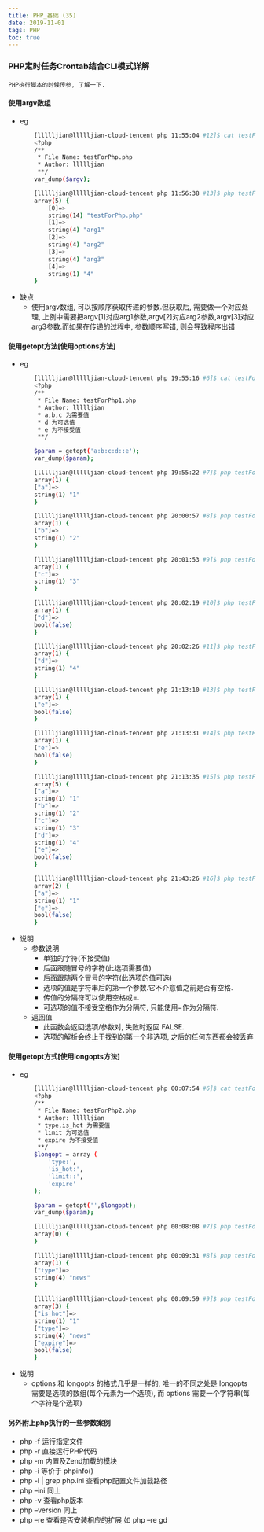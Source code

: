 ```yaml
---
title: PHP_基础 (35)
date: 2019-11-01
tags: PHP 
toc: true
---
```


### PHP定时任务Crontab结合CLI模式详解
    PHP执行脚本的时候传参, 了解一下.

<!-- more -->

#### 使用argv数组
- eg
    ```bash
        [llllljian@llllljian-cloud-tencent php 11:55:04 #12]$ cat testForPhp.php
        <?php
        /**
         * File Name: testForPhp.php
         * Author: llllljian
         **/
        var_dump($argv);

        [llllljian@llllljian-cloud-tencent php 11:56:38 #13]$ php testForPhp.php arg1 arg2 arg3 4
        array(5) {
            [0]=>
            string(14) "testForPhp.php"
            [1]=>
            string(4) "arg1"
            [2]=>
            string(4) "arg2"
            [3]=>
            string(4) "arg3"
            [4]=>
            string(1) "4"
        }
    ```
- 缺点
    * 使用argv数组, 可以按顺序获取传递的参数.但获取后, 需要做一个对应处理, 上例中需要把argv[1]对应arg1参数,argv[2]对应arg2参数,argv[3]对应arg3参数.而如果在传递的过程中, 参数顺序写错, 则会导致程序出错

#### 使用getopt方法[使用options方法]
- eg
    ```bash
        [llllljian@llllljian-cloud-tencent php 19:55:16 #6]$ cat testForPhp1.php
        <?php
        /**
         * File Name: testForPhp1.php
         * Author: llllljian
         * a,b,c 为需要值
         * d 为可选值
         * e 为不接受值
         **/

        $param = getopt('a:b:c:d::e');
        var_dump($param);

        [llllljian@llllljian-cloud-tencent php 19:55:22 #7]$ php testForPhp1.php -a 1
        array(1) {
        ["a"]=>
        string(1) "1"
        }

        [llllljian@llllljian-cloud-tencent php 20:00:57 #8]$ php testForPhp1.php -b 2
        array(1) {
        ["b"]=>
        string(1) "2"
        }

        [llllljian@llllljian-cloud-tencent php 20:01:53 #9]$ php testForPhp1.php -c 3
        array(1) {
        ["c"]=>
        string(1) "3"
        }

        [llllljian@llllljian-cloud-tencent php 20:02:19 #10]$ php testForPhp1.php -d 4
        array(1) {
        ["d"]=>
        bool(false)
        }

        [llllljian@llllljian-cloud-tencent php 20:02:26 #11]$ php testForPhp1.php -d=4
        array(1) {
        ["d"]=>
        string(1) "4"
        }

        [llllljian@llllljian-cloud-tencent php 21:13:10 #13]$ php testForPhp1.php -e 5
        array(1) {
        ["e"]=>
        bool(false)
        }

        [llllljian@llllljian-cloud-tencent php 21:13:31 #14]$ php testForPhp1.php -e=5
        array(1) {
        ["e"]=>
        bool(false)
        }

        [llllljian@llllljian-cloud-tencent php 21:13:35 #15]$ php testForPhp1.php -a=1 -b 2 -c 3 -d=4 -e=5
        array(5) {
        ["a"]=>
        string(1) "1"
        ["b"]=>
        string(1) "2"
        ["c"]=>
        string(1) "3"
        ["d"]=>
        string(1) "4"
        ["e"]=>
        bool(false)
        }

        [llllljian@llllljian-cloud-tencent php 21:43:26 #16]$ php testForPhp1.php -a=1 -e 2 -c 3 -d=4 -e=5
        array(2) {
        ["a"]=>
        string(1) "1"
        ["e"]=>
        bool(false)
        }
    ```
- 说明
    * 参数说明
        * 单独的字符(不接受值)
        * 后面跟随冒号的字符(此选项需要值)
        * 后面跟随两个冒号的字符(此选项的值可选)
        * 选项的值是字符串后的第一个参数.它不介意值之前是否有空格.
        * 传值的分隔符可以使用空格或=.
        * 可选项的值不接受空格作为分隔符, 只能使用=作为分隔符.
    * 返回值
        * 此函数会返回选项/参数对, 失败时返回 FALSE.
        * 选项的解析会终止于找到的第一个非选项, 之后的任何东西都会被丢弃

#### 使用getopt方式[使用longopts方法]
- eg
    ```bash
        [llllljian@llllljian-cloud-tencent php 00:07:54 #6]$ cat testForPhp2.php
        <?php
        /**
         * File Name: testForPhp2.php
         * Author: llllljian
         * type,is_hot 为需要值
         * limit 为可选值
         * expire 为不接受值
         **/
        $longopt = array (
            'type:',
            'is_hot:',
            'limit::',
            'expire'
        );

        $param = getopt('',$longopt);
        var_dump($param); 

        [llllljian@llllljian-cloud-tencent php 00:08:08 #7]$ php testForPhp2.php -type news
        array(0) {
        }

        [llllljian@llllljian-cloud-tencent php 00:09:31 #8]$ php testForPhp2.php --type news
        array(1) {
        ["type"]=>
        string(4) "news"
        }

        [llllljian@llllljian-cloud-tencent php 00:09:59 #9]$ php testForPhp2.php --is_hot 1 --type news --expire 5 --limit=5
        array(3) {
        ["is_hot"]=>
        string(1) "1"
        ["type"]=>
        string(4) "news"
        ["expire"]=>
        bool(false)
        }
    ```
- 说明
    * options 和 longopts 的格式几乎是一样的, 唯一的不同之处是 longopts 需要是选项的数组(每个元素为一个选项), 而 options 需要一个字符串(每个字符是个选项)

#### 另外附上php执行的一些参数案例
- php -f 运行指定文件
- php -r 直接运行PHP代码
- php -m 内置及Zend加载的模块
- php -i 等价于 phpinfo()
- php -i | grep php.ini 查看php配置文件加载路径
- php –ini 同上
- php -v 查看php版本
- php –version 同上
- php –re 查看是否安装相应的扩展 如 php –re gd


